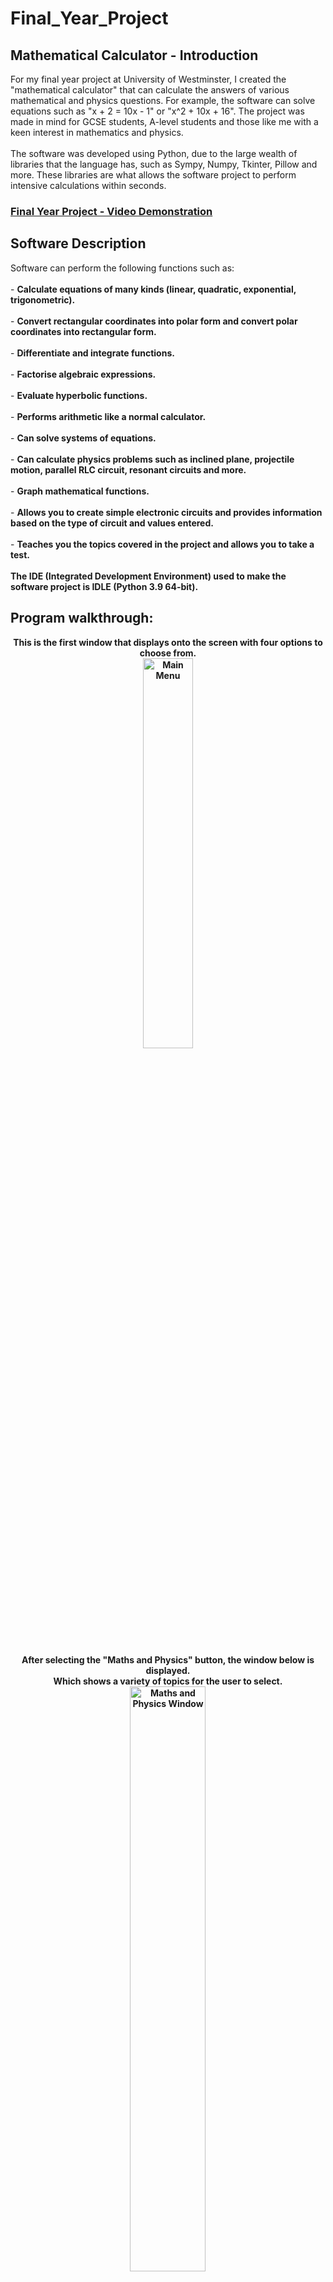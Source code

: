 # Final_Year_Project

<h2>Mathematical Calculator - Introduction</h2>
For my final year project at University of Westminster, I created the "mathematical calculator" that can calculate the answers of various mathematical and physics questions. For example, the software can solve equations such as "x + 2 = 10x - 1" or "x^2 + 10x + 16". The project was made in mind for GCSE students, A-level students and those like me with a keen interest in mathematics and physics.
<br />
<br />
The software was developed using Python, due to the large wealth of libraries that the language has, such as Sympy, Numpy, Tkinter, Pillow and more. These libraries are what allows the software project to perform intensive calculations within seconds.
<br />

 ### [Final Year Project - Video Demonstration](https://drive.google.com/file/d/1O0AjKLSUajBq2kFg37jAmmMYKbmMu849/view?usp=drive_link)

<h2>Software Description</h2>
Software can perform the following functions such as:
<br />
<br />
- <b>Calculate equations of many kinds (linear, quadratic, exponential, trigonometric).</b>
<br />
<br />
- <b>Convert rectangular coordinates into polar form and convert polar coordinates into rectangular form.</b>
<br />
<br />
- <b>Differentiate and integrate functions.</b>
<br />
<br />
- <b>Factorise algebraic expressions.</b>
<br />
<br />
- <b>Evaluate hyperbolic functions.</b>
<br />
<br />
- <b>Performs arithmetic like a normal calculator.</b>
<br />
<br />
- <b>Can solve systems of equations.</b>
<br />
<br />
- <b>Can calculate physics problems such as inclined plane, projectile motion, parallel RLC circuit, resonant circuits and more.</b>
<br />
<br />
- <b>Graph mathematical functions.</b>
<br />
<br />
- <b>Allows you to create simple electronic circuits and provides information based on the type of circuit and values entered.</b>
<br />
<br />
- <b>Teaches you the topics covered in the project and allows you to take a test.
<br />
<br />
The IDE (Integrated Development Environment) used to make the software project is IDLE (Python 3.9 64-bit).

<br />


<h2>Program walkthrough:</h2>

<p align="center">
This is the first window that displays onto the screen with four options to choose from.
<br />
<img src="https://i.imgur.com/mDP6K3D.png" height="40%" width="40%" alt="Main Menu"/>
<br />
<br />
<br /> 
After selecting the "Maths and Physics" button, the window below is displayed.<br/> 
Which shows a variety of topics for the user to select.
<br /> 
<img src="https://i.imgur.com/xmXiQff.png" height="49%" width="49%" alt="Maths and Physics Window"/>
<br />
<br />
<br />
After clicking the "differentiation button" from the image above, the following window is opened for user to<br />enter the expression to be differentiated. The "*" means multiplication and "**" means exponential in Python.<br /> For example, "cos(x)**2" = cos(x)^2.
<br />
<img src="https://imgur.com/IyCQDu6.png" height="40%" width="40%" alt="Derivative Window"/>
<br />
<br />
<br />
The "Equation Calculator" selected from the Maths and Physics window, allows the user to enter an equation <br/>
where the left and right entry box represent the left and right side of the equation respectively.
<br />
Once the user enters the equation and clicks "Solve Equation" button, the software then diplays the roots of <br />
the equation. 
<br /> 
<img src="https://imgur.com/IN4ootU.png" height="40%" width="40%" alt="Equation Calculator"/>
<br />
<br />
<br />
The "Graphing Calculator" selected from the Main Menu, allows the user to enter a function which is then displayed <br />
onto another window. The Graph Calculator enables you to zoom to fully see and verify the coordinates of intersection. <br />
<br />
<img src="https://imgur.com/9zuZcWL.png" height="49%" width="49%" alt="Graphing Calculator"/>
<br />
<br />
<br />
The electronics circuit window opens after clicking the "Electronics" button from the Main Menu.<br />
This allows users to create simple circuit simulations and view information based on the user's choice.<br />
<img src="https://imgur.com/KTdACMM.png" height="44%" width="44%" alt="Electronics Circuit"/>
<br />
<br />
<br /> 
The window provides users to choose which topic the user would like learn and to test their knowledge.<br/>
This is to build confidence in their knowledge and a appreciation for what they are learning.<br />
<img src="https://imgur.com/zvw7BgY.png" height="44%" width="44%" alt="Test and Explanation"/>
<br />
<br />
<br /> 
Many other functionalities of the software was not shown here. The purpose of the video and project walk-through was to showcase <br /> 
the main functions of the software as a all-in-one, simple to use software that can be used as a teaching tool.
<br />
<br />
</p>

<!--
 ```diff
- text in red
+ text in green
! text in orange
# text in gray
@@ text in purple (and bold)@@
```

